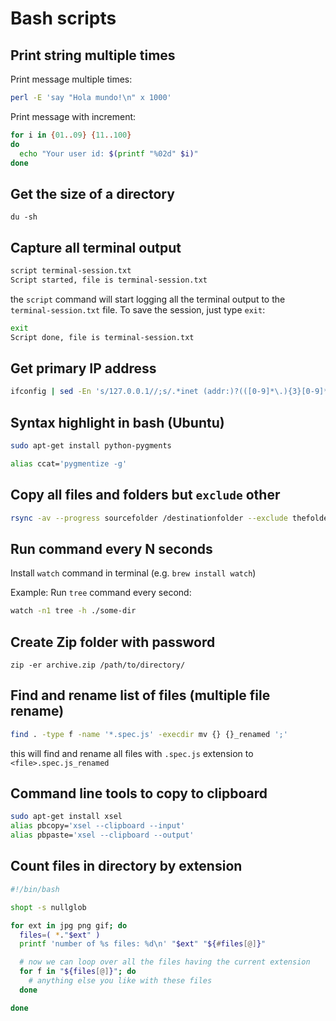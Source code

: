 # Bash scripts

## Print string multiple times

Print message multiple times:

```bash
perl -E 'say "Hola mundo!\n" x 1000'
```

Print message with increment: 

```bash
for i in {01..09} {11..100}
do
  echo "Your user id: $(printf "%02d" $i)"
done
```

## Get the size of a directory
```
du -sh
```

## Capture all terminal output

```bash
script terminal-session.txt
Script started, file is terminal-session.txt
```

the ```script``` command will start logging all the terminal output to the ```terminal-session.txt``` file. To save the session, just type ```exit```:

```bash
exit
Script done, file is terminal-session.txt
```

## Get primary IP address 

```bash
ifconfig | sed -En 's/127.0.0.1//;s/.*inet (addr:)?(([0-9]*\.){3}[0-9]*).*/\2/p'
```

## Syntax highlight in bash (Ubuntu)

```bash
sudo apt-get install python-pygments
```

```bash
alias ccat='pygmentize -g'
```

## Copy all files and folders but ```exclude``` other

```bash
rsync -av --progress sourcefolder /destinationfolder --exclude thefoldertoexclude
```

## Run command every N seconds

Install ```watch``` command in terminal (e.g. ```brew install watch```)

Example: Run ```tree``` command every second:
```bash
watch -n1 tree -h ./some-dir
```

## Create Zip folder with password

```
zip -er archive.zip /path/to/directory/
```

## Find and rename list of files (multiple file rename)

```bash
find . -type f -name '*.spec.js' -execdir mv {} {}_renamed ';'
```
this will find and rename all files with ```.spec.js``` extension to ```<file>.spec.js_renamed```

## Command line tools to copy to clipboard

```bash
sudo apt-get install xsel
alias pbcopy='xsel --clipboard --input'
alias pbpaste='xsel --clipboard --output'
```

## Count files in directory by extension

```bash
#!/bin/bash

shopt -s nullglob

for ext in jpg png gif; do
  files=( *."$ext" )
  printf 'number of %s files: %d\n' "$ext" "${#files[@]}"

  # now we can loop over all the files having the current extension
  for f in "${files[@]}"; do
    # anything else you like with these files
  done

done
```

